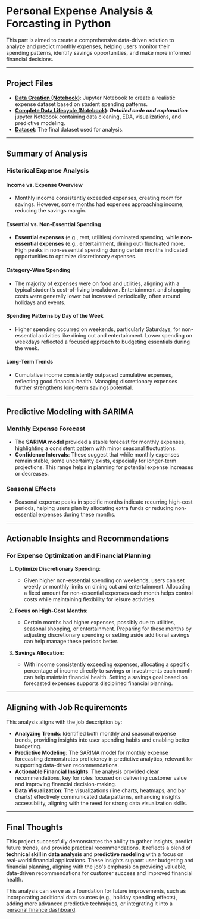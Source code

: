 # Personal Expense Analysis & Forcasting in Python

This part is aimed to create a comprehensive data-driven solution to analyze and predict monthly expenses, helping users monitor their spending patterns, identify savings opportunities, and make more informed financial decisions.

---
## Project Files

- **[Data Creation (Notebook)](./Data_Creation.ipynb)**: Jupyter Notebook to create a realistic expense dataset based on student spending patterns.
- **[Complete Data Lifecycle (Notebook)](./Complete_Data_Lifecycle.ipynb)**: ***Detailed code and explanation*** jupyter Notebook containing data cleaning, EDA, visualizations, and predictive modeling.
- **[Dataset](./income_and_utilities_expense_tracker.csv)**: The final dataset used for analysis.

---
## Summary of Analysis

### Historical Expense Analysis

#### Income vs. Expense Overview
- Monthly income consistently exceeded expenses, creating room for savings. However, some months had expenses approaching income, reducing the savings margin.

#### Essential vs. Non-Essential Spending
- **Essential expenses** (e.g., rent, utilities) dominated spending, while **non-essential expenses** (e.g., entertainment, dining out) fluctuated more. High peaks in non-essential spending during certain months indicated opportunities to optimize discretionary expenses.

#### Category-Wise Spending
- The majority of expenses were on food and utilities, aligning with a typical student’s cost-of-living breakdown. Entertainment and shopping costs were generally lower but increased periodically, often around holidays and events.

#### Spending Patterns by Day of the Week
- Higher spending occurred on weekends, particularly Saturdays, for non-essential activities like dining out and entertainment. Lower spending on weekdays reflected a focused approach to budgeting essentials during the week.

#### Long-Term Trends
- Cumulative income consistently outpaced cumulative expenses, reflecting good financial health. Managing discretionary expenses further strengthens long-term savings potential.

---

## Predictive Modeling with SARIMA

### Monthly Expense Forecast
- The **SARIMA model** provided a stable forecast for monthly expenses, highlighting a consistent pattern with minor seasonal fluctuations.
- **Confidence Intervals**: These suggest that while monthly expenses remain stable, some uncertainty exists, especially for longer-term projections. This range helps in planning for potential expense increases or decreases.

### Seasonal Effects
- Seasonal expense peaks in specific months indicate recurring high-cost periods, helping users plan by allocating extra funds or reducing non-essential expenses during these months.

---

## Actionable Insights and Recommendations

### For Expense Optimization and Financial Planning

1. **Optimize Discretionary Spending**:
   - Given higher non-essential spending on weekends, users can set weekly or monthly limits on dining out and entertainment. Allocating a fixed amount for non-essential expenses each month helps control costs while maintaining flexibility for leisure activities.

2. **Focus on High-Cost Months**:
   - Certain months had higher expenses, possibly due to utilities, seasonal shopping, or entertainment. Preparing for these months by adjusting discretionary spending or setting aside additional savings can help manage these periods better.

3. **Savings Allocation**:
   - With income consistently exceeding expenses, allocating a specific percentage of income directly to savings or investments each month can help maintain financial health. Setting a savings goal based on forecasted expenses supports disciplined financial planning.

---

## Aligning with Job Requirements

This analysis aligns with the job description by:

- **Analyzing Trends**: Identified both monthly and seasonal expense trends, providing insights into user spending habits and enabling better budgeting.
- **Predictive Modeling**: The SARIMA model for monthly expense forecasting demonstrates proficiency in predictive analytics, relevant for supporting data-driven recommendations.
- **Actionable Financial Insights**: The analysis provided clear recommendations, key for roles focused on delivering customer value and improving financial decision-making.
- **Data Visualization**: The visualizations (line charts, heatmaps, and bar charts) effectively communicated data patterns, enhancing insights accessibility, aligning with the need for strong data visualization skills.

---

## Final Thoughts

This project successfully demonstrates the ability to gather insights, predict future trends, and provide practical recommendations. It reflects a blend of **technical skill in data analysis** and **predictive modeling** with a focus on real-world financial applications. These insights support user budgeting and financial planning, aligning with the job's emphasis on providing valuable, data-driven recommendations for customer success and improved financial health.

This analysis can serve as a foundation for future improvements, such as incorporating additional data sources (e.g., holiday spending effects), adding more advanced predictive techniques, or integrating it into a [personal finance dashboard](./Dashboard%20excel/income_and_utilities_expense_tracker.xlsx).
